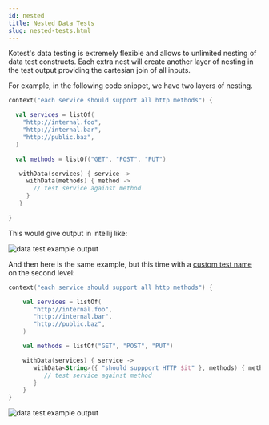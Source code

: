```yaml
---
id: nested
title: Nested Data Tests
slug: nested-tests.html
---
```


Kotest's data testing is extremely flexible and allows to unlimited nesting of data test constructs.
Each extra nest will create another layer of nesting in the test output providing the cartesian join of all inputs.

For example, in the following code snippet, we have two layers of nesting.

```kotlin
context("each service should support all http methods") {

  val services = listOf(
    "http://internal.foo",
    "http://internal.bar",
    "http://public.baz",
  )

  val methods = listOf("GET", "POST", "PUT")

   withData(services) { service ->
     withData(methods) { method ->
       // test service against method
     }
   }

}
```

This would give output in intellij like:

![data test example output](datatest4.png)

And then here is the same example, but this time with a [custom test name](test_names.md) on the second level:

```kotlin
context("each service should support all http methods") {

    val services = listOf(
       "http://internal.foo",
       "http://internal.bar",
       "http://public.baz",
    )

    val methods = listOf("GET", "POST", "PUT")

    withData(services) { service ->
       withData<String>({ "should suppport HTTP $it" }, methods) { method ->
          // test service against method
       }
    }
}
```

![data test example output](datatest5.png)
